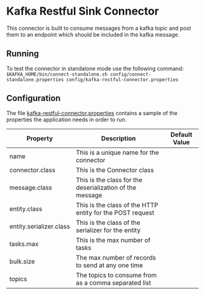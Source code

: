 
# Kafka Restful Sink Connector
This connector is built to consume messages from a kafka topic and post them to an endpoint which should be included in the kafka message.
## Running
To test the connector in standalone mode use the following command:
```$KAFKA_HOME/bin/connect-standalone.sh config/connect-standalone.properties config/kafka-restful-connector.properties```

## Configuration
The file [kafka-restful-connector.properties](src/examples/kafka-restful-connector.properties) contains a sample of the properties the application needs in order to run.
 
Property|Description|Default Value
---|---|---
name|This is a unique name for the connector|
connector.class|This is the Connector class|
message.class|This is the class for the deserialization of the message|
entity.class|This is the class of the HTTP entity for the POST request|
entity.serializer.class|This is the class of the serializer for the entity| 
tasks.max|This is the max number of tasks|
bulk.size|The max number of records to send at any one time|
topics|The topics to consume from as a comma separated list|
